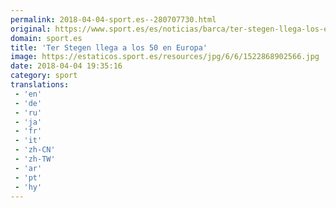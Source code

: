 ```yaml
---
permalink: 2018-04-04-sport.es--280707730.html
original: https://www.sport.es/es/noticias/barca/ter-stegen-llega-los-europa-6735312?utm_source=rss-noticias&utm_medium=feed&utm_campaign=barca
domain: sport.es
title: 'Ter Stegen llega a los 50 en Europa'
image: https://estaticos.sport.es/resources/jpg/6/6/1522868902566.jpg
date: 2018-04-04 19:35:16
category: sport
translations: 
 - 'en'
 - 'de'
 - 'ru'
 - 'ja'
 - 'fr'
 - 'it'
 - 'zh-CN'
 - 'zh-TW'
 - 'ar'
 - 'pt'
 - 'hy'
---
```


